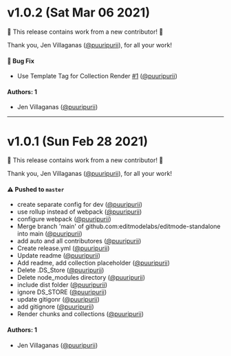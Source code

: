 # v1.0.2 (Sat Mar 06 2021)

:tada: This release contains work from a new contributor! :tada:

Thank you, Jen Villaganas  ([@puuripurii](https://github.com/puuripurii)), for all your work!

#### 🐛 Bug Fix

- Use Template Tag for Collection Render [#1](https://github.com/editmodelabs/editmode-standalone/pull/1) ([@puuripurii](https://github.com/puuripurii))

#### Authors: 1

- Jen Villaganas  ([@puuripurii](https://github.com/puuripurii))

---

# v1.0.1 (Sun Feb 28 2021)

:tada: This release contains work from a new contributor! :tada:

Thank you, Jen Villaganas  ([@puuripurii](https://github.com/puuripurii)), for all your work!

#### ⚠️ Pushed to `master`

- create separate config for dev ([@puuripurii](https://github.com/puuripurii))
- use rollup instead of webpack ([@puuripurii](https://github.com/puuripurii))
- configure webpack ([@puuripurii](https://github.com/puuripurii))
- Merge branch 'main' of github.com:editmodelabs/editmode-standalone into main ([@puuripurii](https://github.com/puuripurii))
- add auto and all contributores ([@puuripurii](https://github.com/puuripurii))
- Create release.yml ([@puuripurii](https://github.com/puuripurii))
- Update readme ([@puuripurii](https://github.com/puuripurii))
- Add readme, add collection placeholder ([@puuripurii](https://github.com/puuripurii))
- Delete .DS_Store ([@puuripurii](https://github.com/puuripurii))
- Delete node_modules directory ([@puuripurii](https://github.com/puuripurii))
- include dist folder ([@puuripurii](https://github.com/puuripurii))
- ignore DS_STORE ([@puuripurii](https://github.com/puuripurii))
- update gitigonr ([@puuripurii](https://github.com/puuripurii))
- add gitignore ([@puuripurii](https://github.com/puuripurii))
- Render chunks and collections ([@puuripurii](https://github.com/puuripurii))

#### Authors: 1

- Jen Villaganas  ([@puuripurii](https://github.com/puuripurii))
